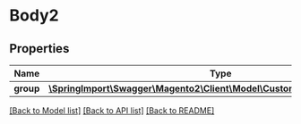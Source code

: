 # Body2

## Properties
Name | Type | Description | Notes
------------ | ------------- | ------------- | -------------
**group** | [**\SpringImport\Swagger\Magento2\Client\Model\CustomerDataGroupInterface**](CustomerDataGroupInterface.md) |  | 

[[Back to Model list]](../README.md#documentation-for-models) [[Back to API list]](../README.md#documentation-for-api-endpoints) [[Back to README]](../README.md)


